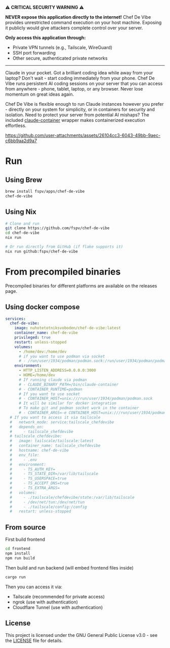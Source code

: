⚠️ **CRITICAL SECURITY WARNING** ⚠️

**NEVER expose this application directly to the internet!** Chef De Vibe provides unrestricted command execution on your host machine. Exposing it publicly would give attackers complete control over your server. 

**Only access this application through:**
- Private VPN tunnels (e.g., Tailscale, WireGuard)
- SSH port forwarding
- Other secure, authenticated private networks

---

Claude in your pocket. Got a brilliant coding idea while away from your laptop? Don't wait - start coding immediately from your phone. Chef De Vibe runs persistent AI coding sessions on your server that you can access from anywhere - phone, tablet, laptop, or any browser. Never lose momentum on great ideas again.

Chef De Vibe is flexible enough to run Claude instances however you prefer - directly on your system for simplicity, or in containers for security and isolation. Need to protect your server from potential AI mishaps? The included [claude-container](/claude-container) wrapper makes containerized execution effortless.

https://github.com/user-attachments/assets/26104cc3-6043-49bb-9aec-c6bb9aa2d9a7

# Run

## Using Brew

```sh
brew install fspv/apps/chef-de-vibe
chef-de-vibe
```

## Using Nix

```sh
# Clone and run
git clone https://github.com/fspv/chef-de-vibe
cd chef-de-vibe
nix run

# Or run directly from GitHub (if flake supports it)
nix run github:fspv/chef-de-vibe
```

# From precompiled binaries

Precompiled binaries for different platforms are available on the releases
page.

## Using docker compose

```yaml
services:
  chef-de-vibe:
    image: nuhotetotniksvoboden/chef-de-vibe:latest
    container_name: chef-de-vibe
    privileged: true
    restart: unless-stopped
    volumes:
      - /home/dev:/home/dev
      # if you want to use podman via socket
      # - /run/user/1934/podman/podman.sock:/run/user/1934/podman/podman.sock
    environment:
      - HTTP_LISTEN_ADDRESS=0.0.0.0:3000
      - HOME=/home/dev
      # If running claude via podman
      # - CLAUDE_BINARY_PATH=/bin/claude-container
      # - CONTAINER_RUNTIME=podman
      # If you want to use socket
      # - CONTAINER_HOST=unix:///run/user/1934/podman/podman.sock
      # It will be similar for docker integration
      # To make git and podman socket work in the container
      # - CONTAINER_ARGS=-e CONTAINER_HOST=unix:///run/user/1934/podman/podman.sock -v /home/dev/.gitconfig:/root/.gitconfig -v /run/user/1934/podman/podman.sock:/run/user/1934/podman/podman.sock
  # If you want to access it via tailscale
  #   network_mode: service:tailscale_chefdevibe
  #   depends_on:
  #     - tailscale_chefdevibe
  # tailscale_chefdevibe:
  #   image: tailscale/tailscale:latest
  #   container_name: tailscale_chefdevibe
  #   hostname: chef-de-vibe
  #   env_file:
  #     - .env
  #   environment:
  #     - TS_AUTH_KEY=
  #     - TS_STATE_DIR=/var/lib/tailscale
  #     - TS_USERSPACE=true
  #     - TS_ACCEPT_DNS=true
  #     - TS_EXTRA_ARGS=
  #   volumes:
  #     - ./tailscale/chefdevibe/state:/var/lib/tailscale
  #     - /dev/net/tun:/dev/net/tun
  #     - ./tailscale/config:/config
  #   restart: unless-stopped
```

## From source

First build frontend

```sh
cd frontend
npm install
npm run build
```

Then build and run backend (will embed frontend files inside)

```sh
cargo run
```

Then you can access it via:
- Tailscale (recommended for private access)
- ngrok (use with authentication)
- Cloudflare Tunnel (use with authentication)

## License

This project is licensed under the GNU General Public License v3.0 - see the [LICENSE](LICENSE) file for details.
